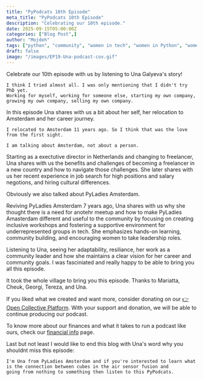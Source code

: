 ```yaml
---
title: "PyPodcats 10th Episode"
meta_title: "PyPodcats 10th Episode"
description: "Celebrating our 10th episode."
date: 2025-09-15T05:00:00Z
categories: ["Blog Post",]
author: "Mojdeh"
tags: ["python", "community", "women in tech", "women in Python", "women in open source","python underrespresnted groups"]
draft: false
image: "/images/EP19-Una-podcast-cov.gif"
---
```


Celebrate our 10th episode with us by listening to Una Galyeva's story!


 ```[text]
 I think I tried almost all. I was only mentioning that I didn't try PhD yet.
 Working for myself, working for someone else, starting my own company, growing my own company, selling my own company.
 ```

In this episode Una shares with us a bit about her self, her relocation to Amsterdam and her career journey. 

```[text]
I relocated to Amsterdam 11 years ago. So I think that was the love from the first sight.

I am talking about Amsterdam, not about a person.
```

Starting as a exectutive director in Netherlands and changing to freelancer, Una shares with us the benefits and challenges of becoming a freelancer in a new country and how to navigate those challenges. 
She later shares with us her recent experience in job search for high positions and salary negotions, and hiring cultural differences. 

Obviously we also talked about PyLadies Amsterdam. 

Reviving PyLadies Amsterdam 7 years ago, Una shares with us why she thought there is a need for anotehr meetup and how to make PyLadies Amasterdam different and useful to the community by focusing on creating inclusive workshops and fostering a supportive environment for underrepresented groups in tech. She emphasizes hands-on learning, community building, and encouraging women to take leadership roles.


Listening to Una, seeing her adaptability, resiliance, her work as a community leader and how she maintains a clear vision for her career and community goals. I was fasciniated and really happy to be able to bring you all this episode. 


It took the whole village to bring you this episode. Thanks to Mariatta, Cheuk, Georgi, Tereza, and Una. 

If you liked what we created and want more, consider donating on our [👉Open Collective Platform](https://opencollective.com/pypodcats). With your support and donation, we will be able to continue producing our podcast. 

To know more about our finances and what it takes to run a podcast like ours, check our [financial info](/about/financials/) page.

Last but not least I would like to end this blog with Una's word why you shouldnt miss this episode: 

```[text]
I'm Una from PyLadies Amsterdam and if you're interested to learn what is the connection between cubes in the air sensor fusion and
going from nothing to something then listen to this PyPodcats.
```

